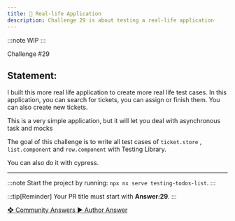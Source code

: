```yaml
---
title: 🔴 Real-life Application
description: Challenge 29 is about testing a real-life application
---
```


:::note
WIP
:::

<div class="chip">Challenge #29</div>

## Statement:

I built this more real life application to create more real life test cases.
In this application, you can search for tickets, you can assign or finish them. You can also create new tickets.

This is a very simple application, but it will let you deal with asynchronous task and mocks

The goal of this challenge is to write all test cases of `ticket.store` , `list.component` and `row.component` with Testing Library.

You can also do it with cypress.

---

:::note
Start the project by running: `npx nx serve testing-todos-list`.
:::

:::tip[Reminder]
Your PR title must start with <b>Answer:29</b>.
:::

<div class="article-footer">
  <a
    href="https://github.com/tomalaforge/angular-challenges/pulls?q=label%3A28+label%3Aanswer"
    alt="Real-life Application community solutions">
    ❖ Community Answers
  </a>
  <a
    href='https://github.com/tomalaforge/angular-challenges/pulls?q=label%3A285+label%3A'
    alt="Real-life Application solution author">
    ▶︎ Author Answer
  </a>
  </div>
